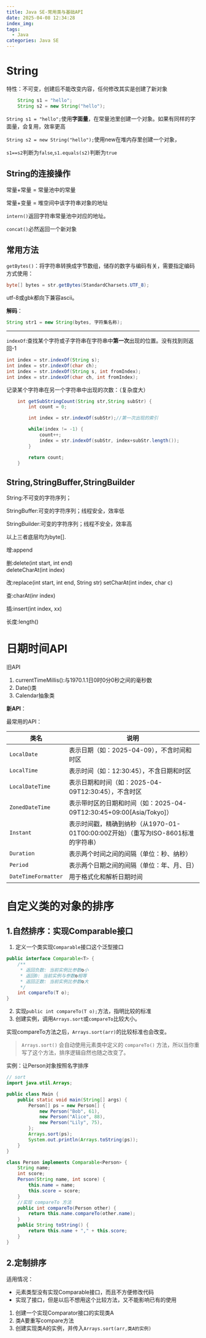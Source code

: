 ```yaml
---
title: Java SE-常用类与基础API
date: 2025-04-08 12:34:28
index_img:
tags:
  - Java
categories: Java SE
---
```


# String

特性：不可变，创建后不能改变内容，任何修改其实是创建了新对象

```java
    String s1 = "hello";
    String s2 = new String("hello");
```

`String s1 = "hello";`使用**字面量**，在常量池里创建一个对象。如果有同样的字面量，会复用，效率更高

`String s2 = new String("hello");`使用new在堆内存里创建一个对象，

`s1==s2`判断为`false`,`s1.equals(s2)`判断为`true`

## String的连接操作

常量+常量 = 常量池中的常量

常量+变量 = 堆空间中该字符串对象的地址

`intern()`返回字符串常量池中对应的地址。

`concat()`必然返回一个新对象

## 常用方法

`getBytes()`：将字符串转换成字节数组，储存的数字与编码有关，需要指定编码方式使用：

```java
byte[] bytes = str.getBytes(StandardCharsets.UTF_8);
```

utf-8或gbk都向下兼容ascii。

**解码**：

```java
String str1 = new String(bytes, 字符集名称);
```

---

`indexOf`:查找某个字符或子字符串在字符串中**第一次**出现的位置。没有找到则返回-1

```java
int index = str.indexOf(String s);
int index = str.indexOf(char ch);
int index = str.indexOf(String s, int fromIndex);
int index = str.indexOf(char ch, int fromIndex);
```

记录某个字符串在另一个字符串中出现的次数：（复杂度大）

```java
    int getSubStringCount(String str,String subStr) {
        int count = 0;

        int index = str.indexOf(subStr);//第一次出现的索引

        while(index != -1) {
            count++;
            index = str.indexOf(subStr, index+subStr.length());
        }

        return count;
    }
```

## String,StringBuffer,StringBuilder

String:不可变的字符序列；

StringBuffer:可变的字符序列；线程安全，效率低

StringBuilder:可变的字符序列；线程不安全，效率高

以上三者底层均为byte[].

增:append

删:delete(int start, int end)  
    deleteCharAt(int index)

改:replace(int start, int end, String str)
    setCharAt(int index, char c)

查:charAt(inr index)

插:insert(int index, xx)

长度:length()

# 日期时间API

旧API

1. currentTimeMillis():与1970.1.1日0时0分0秒之间的毫秒数
2. Date()类
3. Calendar抽象类

**新API**：

最常用的API：

| 类名               | 说明                                                                 |
|--------------------|----------------------------------------------------------------------|
| `LocalDate`        | 表示日期（如：2025-04-09），不含时间和时区                         |
| `LocalTime`        | 表示时间（如：12:30:45），不含日期和时区                           |
| `LocalDateTime`    | 表示日期和时间（如：2025-04-09T12:30:45），不含时区                |
| `ZonedDateTime`    | 表示带时区的日期和时间（如：2025-04-09T12:30:45+09:00[Asia/Tokyo]） |
| `Instant`          | 表示时间戳，精确到纳秒（从1970-01-01T00:00:00Z开始）（重写为ISO-8601标准的字符串）               |
| `Duration`         | 表示两个时间之间的间隔（单位：秒、纳秒）                           |
| `Period`           | 表示两个日期之间的间隔（单位：年、月、日）                         |
| `DateTimeFormatter`| 用于格式化和解析日期时间                                           |

# 自定义类的对象的排序

## 1.自然排序：实现Comparable接口

1. 定义一个类实现`Comparable`接口这个泛型接口

```java
public interface Comparable<T> {
    /**
     * 返回负数: 当前实例比参数o小
     * 返回0: 当前实例与参数o相等
     * 返回正数: 当前实例比参数o大
     */
    int compareTo(T o);
}
```

2. 实现`public int compareTo(T o);`方法，指明比较的标准
3. 创建实例，调用`Arrays.sort`或`compareTo`比较大小。

实现compareTo方法之后，`Arrays.sort(arr)`的比较标准也会改变。

> `Arrays.sort()` 会自动使用元素类中定义的 `compareTo()` 方法，所以当你重写了这个方法，排序逻辑自然也随之改变了。

实例：让Person对象按照名字排序

```java
// sort
import java.util.Arrays;

public class Main {
    public static void main(String[] args) {
        Person[] ps = new Person[] {
            new Person("Bob", 61),
            new Person("Alice", 88),
            new Person("Lily", 75),
        };
        Arrays.sort(ps);
        System.out.println(Arrays.toString(ps));
    }
}

class Person implements Comparable<Person> {
    String name;
    int score;
    Person(String name, int score) {
        this.name = name;
        this.score = score;
    }
    //实现 compareTo 方法
    public int compareTo(Person other) {
        return this.name.compareTo(other.name);
    }
    public String toString() {
        return this.name + "," + this.score;
    }
}
```

## 2.定制排序

适用情况：

- 元素类型没有实现Comparable接口，而且不方便修改代码
- 实现了接口，但是以后不想用这个比较方法，又不能影响已有的使用

1. 创建一个实现Comparator接口的实现类A
2. 类A要重写compare方法
3. 创建实现类A的实例，并传入`Arrays.sort(arr,类A的实例)`





